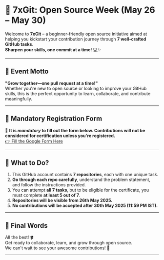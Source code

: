 # 🏁 7xGit: Open Source Week (May 26 – May 30)

Welcome to **7xGit** – a beginner-friendly open source initiative aimed at helping you kickstart your contribution journey through **7 well-crafted GitHub tasks**.  
**Sharpen your skills, one commit at a time!** 💻✨

---

## 🎯 Event Motto

 **"Grow together—one pull request at a time!"**  
Whether you're new to open source or looking to improve your GitHub skills, this is the perfect opportunity to learn, collaborate, and contribute meaningfully.

---

## 📝 Mandatory Registration Form

📌 **It is *mandatory* to fill out the form below. Contributions will not be considered for certification unless you're registered.**  
[👉 Fill the Google Form Here](#) <!-- Replace # with your actual Google Form link -->

---


## 🚀 What to Do?

1. This GitHub account contains **7 repositories**, each with one unique task.
2. **Go through each repo carefully**, understand the problem statement, and follow the instructions provided.
3. You can attempt **all 7 tasks**, but to be eligible for the certificate, you must complete **at least 5 out of 7**.
4. **Repositories will be visible from 26th May 2025.**
5. **No contributions will be accepted after 30th May 2025 (11:59 PM IST).**

---

## 🏁 Final Words

All the best! 🍀  
Get ready to collaborate, learn, and grow through open source.  
We can't wait to see your awesome contributions! 💪

---
